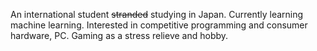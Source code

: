 An international student ~~stranded~~ studying in Japan.
Currently learning machine learning.
Interested in competitive programming and consumer hardware, PC.
Gaming as a stress relieve and hobby.

<!---
Selubi/Selubi is a ✨ special ✨ repository because its `README.md` (this file) appears on your GitHub profile.
You can click the Preview link to take a look at your changes.
--->
